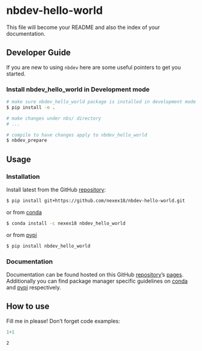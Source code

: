 # nbdev-hello-world


<!-- WARNING: THIS FILE WAS AUTOGENERATED! DO NOT EDIT! -->

This file will become your README and also the index of your
documentation.

## Developer Guide

If you are new to using `nbdev` here are some useful pointers to get you
started.

### Install nbdev_hello_world in Development mode

``` sh
# make sure nbdev_hello_world package is installed in development mode
$ pip install -e .

# make changes under nbs/ directory
# ...

# compile to have changes apply to nbdev_hello_world
$ nbdev_prepare
```

## Usage

### Installation

Install latest from the GitHub
[repository](https://github.com/nexex18/nbdev-hello-world):

``` sh
$ pip install git+https://github.com/nexex18/nbdev-hello-world.git
```

or from [conda](https://anaconda.org/nexex18/nbdev-hello-world)

``` sh
$ conda install -c nexex18 nbdev_hello_world
```

or from [pypi](https://pypi.org/project/nbdev-hello-world/)

``` sh
$ pip install nbdev_hello_world
```

### Documentation

Documentation can be found hosted on this GitHub
[repository](https://github.com/nexex18/nbdev-hello-world)’s
[pages](https://nexex18.github.io/nbdev-hello-world/). Additionally you
can find package manager specific guidelines on
[conda](https://anaconda.org/nexex18/nbdev-hello-world) and
[pypi](https://pypi.org/project/nbdev-hello-world/) respectively.

## How to use

Fill me in please! Don’t forget code examples:

``` python
1+1
```

    2
